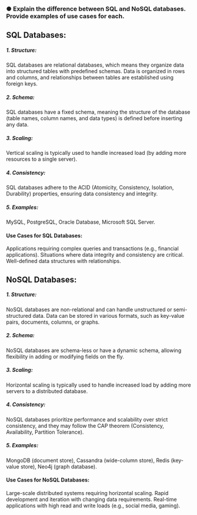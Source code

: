 ### ● Explain the difference between SQL and NoSQL databases. Provide examples of use cases for each.


## SQL Databases:

##### 1. Structure:
SQL databases are relational databases, which means they organize data into structured tables with predefined schemas.
Data is organized in rows and columns, and relationships between tables are established using foreign keys.

##### 2. Schema:
SQL databases have a fixed schema, meaning the structure of the database (table names, column names, and data types) is defined before inserting any data.

##### 3. Scaling:
Vertical scaling is typically used to handle increased load (by adding more resources to a single server).

##### 4. Consistency:
SQL databases adhere to the ACID (Atomicity, Consistency, Isolation, Durability) properties, ensuring data consistency and integrity.

##### 5. Examples:
MySQL, PostgreSQL, Oracle Database, Microsoft SQL Server.

#### Use Cases for SQL Databases:
Applications requiring complex queries and transactions (e.g., financial applications).
Situations where data integrity and consistency are critical.
Well-defined data structures with relationships.

## NoSQL Databases:

##### 1. Structure:
NoSQL databases are non-relational and can handle unstructured or semi-structured data.
Data can be stored in various formats, such as key-value pairs, documents, columns, or graphs.

##### 2. Schema:
NoSQL databases are schema-less or have a dynamic schema, allowing flexibility in adding or modifying fields on the fly.

##### 3. Scaling:
Horizontal scaling is typically used to handle increased load by adding more servers to a distributed database.

##### 4. Consistency:
NoSQL databases prioritize performance and scalability over strict consistency, and they may follow the CAP theorem (Consistency, Availability, Partition Tolerance).

##### 5. Examples:
MongoDB (document store), Cassandra (wide-column store), Redis (key-value store), Neo4j (graph database).

#### Use Cases for NoSQL Databases:
Large-scale distributed systems requiring horizontal scaling.
Rapid development and iteration with changing data requirements.
Real-time applications with high read and write loads (e.g., social media, gaming).
